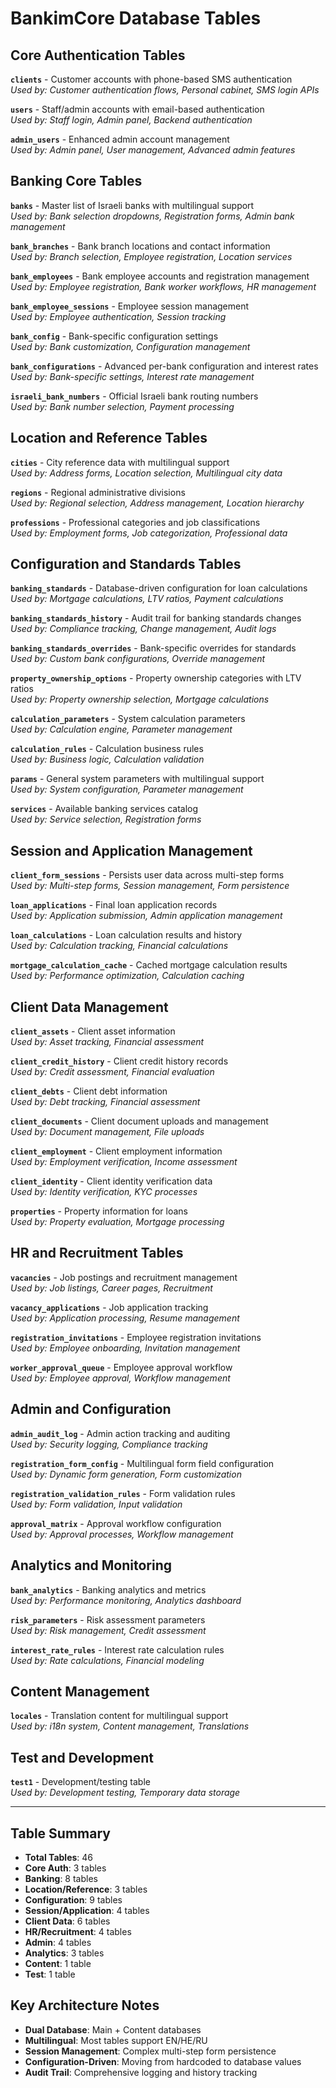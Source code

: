 # BankimCore Database Tables

## Core Authentication Tables

**`clients`** - Customer accounts with phone-based SMS authentication  
*Used by: Customer authentication flows, Personal cabinet, SMS login APIs*

**`users`** - Staff/admin accounts with email-based authentication  
*Used by: Staff login, Admin panel, Backend authentication*

**`admin_users`** - Enhanced admin account management  
*Used by: Admin panel, User management, Advanced admin features*

## Banking Core Tables

**`banks`** - Master list of Israeli banks with multilingual support  
*Used by: Bank selection dropdowns, Registration forms, Admin bank management*

**`bank_branches`** - Bank branch locations and contact information  
*Used by: Branch selection, Employee registration, Location services*

**`bank_employees`** - Bank employee accounts and registration management  
*Used by: Employee registration, Bank worker workflows, HR management*

**`bank_employee_sessions`** - Employee session management  
*Used by: Employee authentication, Session tracking*

**`bank_config`** - Bank-specific configuration settings  
*Used by: Bank customization, Configuration management*

**`bank_configurations`** - Advanced per-bank configuration and interest rates  
*Used by: Bank-specific settings, Interest rate management*

**`israeli_bank_numbers`** - Official Israeli bank routing numbers  
*Used by: Bank number selection, Payment processing*

## Location and Reference Tables

**`cities`** - City reference data with multilingual support  
*Used by: Address forms, Location selection, Multilingual city data*

**`regions`** - Regional administrative divisions  
*Used by: Regional selection, Address management, Location hierarchy*

**`professions`** - Professional categories and job classifications  
*Used by: Employment forms, Job categorization, Professional data*

## Configuration and Standards Tables

**`banking_standards`** - Database-driven configuration for loan calculations  
*Used by: Mortgage calculations, LTV ratios, Payment calculations*

**`banking_standards_history`** - Audit trail for banking standards changes  
*Used by: Compliance tracking, Change management, Audit logs*

**`banking_standards_overrides`** - Bank-specific overrides for standards  
*Used by: Custom bank configurations, Override management*

**`property_ownership_options`** - Property ownership categories with LTV ratios  
*Used by: Property ownership selection, Mortgage calculations*

**`calculation_parameters`** - System calculation parameters  
*Used by: Calculation engine, Parameter management*

**`calculation_rules`** - Calculation business rules  
*Used by: Business logic, Calculation validation*

**`params`** - General system parameters with multilingual support  
*Used by: System configuration, Parameter management*

**`services`** - Available banking services catalog  
*Used by: Service selection, Registration forms*

## Session and Application Management

**`client_form_sessions`** - Persists user data across multi-step forms  
*Used by: Multi-step forms, Session management, Form persistence*

**`loan_applications`** - Final loan application records  
*Used by: Application submission, Admin application management*

**`loan_calculations`** - Loan calculation results and history  
*Used by: Calculation tracking, Financial calculations*

**`mortgage_calculation_cache`** - Cached mortgage calculation results  
*Used by: Performance optimization, Calculation caching*

## Client Data Management

**`client_assets`** - Client asset information  
*Used by: Asset tracking, Financial assessment*

**`client_credit_history`** - Client credit history records  
*Used by: Credit assessment, Financial evaluation*

**`client_debts`** - Client debt information  
*Used by: Debt tracking, Financial assessment*

**`client_documents`** - Client document uploads and management  
*Used by: Document management, File uploads*

**`client_employment`** - Client employment information  
*Used by: Employment verification, Income assessment*

**`client_identity`** - Client identity verification data  
*Used by: Identity verification, KYC processes*

**`properties`** - Property information for loans  
*Used by: Property evaluation, Mortgage processing*

## HR and Recruitment Tables

**`vacancies`** - Job postings and recruitment management  
*Used by: Job listings, Career pages, Recruitment*

**`vacancy_applications`** - Job application tracking  
*Used by: Application processing, Resume management*

**`registration_invitations`** - Employee registration invitations  
*Used by: Employee onboarding, Invitation management*

**`worker_approval_queue`** - Employee approval workflow  
*Used by: Employee approval, Workflow management*

## Admin and Configuration

**`admin_audit_log`** - Admin action tracking and auditing  
*Used by: Security logging, Compliance tracking*

**`registration_form_config`** - Multilingual form field configuration  
*Used by: Dynamic form generation, Form customization*

**`registration_validation_rules`** - Form validation rules  
*Used by: Form validation, Input validation*

**`approval_matrix`** - Approval workflow configuration  
*Used by: Approval processes, Workflow management*

## Analytics and Monitoring

**`bank_analytics`** - Banking analytics and metrics  
*Used by: Performance monitoring, Analytics dashboard*

**`risk_parameters`** - Risk assessment parameters  
*Used by: Risk management, Credit assessment*

**`interest_rate_rules`** - Interest rate calculation rules  
*Used by: Rate calculations, Financial modeling*

## Content Management

**`locales`** - Translation content for multilingual support  
*Used by: i18n system, Content management, Translations*

## Test and Development

**`test1`** - Development/testing table  
*Used by: Development testing, Temporary data storage*

---

## Table Summary
- **Total Tables**: 46
- **Core Auth**: 3 tables
- **Banking**: 8 tables  
- **Location/Reference**: 3 tables
- **Configuration**: 9 tables
- **Session/Application**: 4 tables
- **Client Data**: 6 tables
- **HR/Recruitment**: 4 tables
- **Admin**: 4 tables
- **Analytics**: 3 tables
- **Content**: 1 table
- **Test**: 1 table

## Key Architecture Notes
- **Dual Database**: Main + Content databases
- **Multilingual**: Most tables support EN/HE/RU
- **Session Management**: Complex multi-step form persistence
- **Configuration-Driven**: Moving from hardcoded to database values
- **Audit Trail**: Comprehensive logging and history tracking